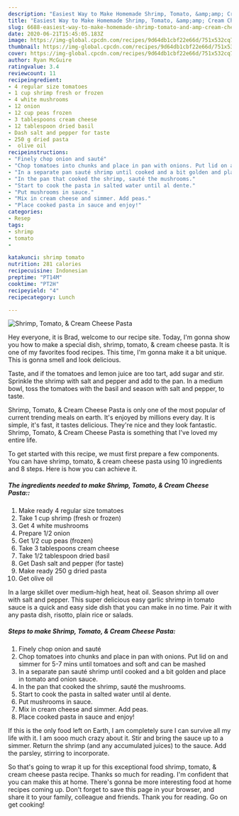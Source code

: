 ```yaml
---
description: "Easiest Way to Make Homemade Shrimp, Tomato, &amp;amp; Cream Cheese Pasta"
title: "Easiest Way to Make Homemade Shrimp, Tomato, &amp;amp; Cream Cheese Pasta"
slug: 6688-easiest-way-to-make-homemade-shrimp-tomato-and-amp-cream-cheese-pasta
date: 2020-06-21T15:45:05.183Z
image: https://img-global.cpcdn.com/recipes/9d64db1cbf22e66d/751x532cq70/shrimp-tomato-cream-cheese-pasta-recipe-main-photo.jpg
thumbnail: https://img-global.cpcdn.com/recipes/9d64db1cbf22e66d/751x532cq70/shrimp-tomato-cream-cheese-pasta-recipe-main-photo.jpg
cover: https://img-global.cpcdn.com/recipes/9d64db1cbf22e66d/751x532cq70/shrimp-tomato-cream-cheese-pasta-recipe-main-photo.jpg
author: Ryan McGuire
ratingvalue: 3.4
reviewcount: 11
recipeingredient:
- 4 regular size tomatoes
- 1 cup shrimp fresh or frozen
- 4 white mushrooms
- 12 onion
- 12 cup peas frozen
- 3 tablespoons cream cheese
- 12 tablespoon dried basil
- Dash salt and pepper for taste
- 250 g dried pasta
-  olive oil
recipeinstructions:
- "Finely chop onion and sauté"
- "Chop tomatoes into chunks and place in pan with onions. Put lid on and simmer for 5-7 mins until tomatoes and soft and can be mashed"
- "In a separate pan sauté shrimp until cooked and a bit golden and place in tomato and onion sauce."
- "In the pan that cooked the shrimp, sauté the mushrooms."
- "Start to cook the pasta in salted water until al dente."
- "Put mushrooms in sauce."
- "Mix in cream cheese and simmer. Add peas."
- "Place cooked pasta in sauce and enjoy!"
categories:
- Resep
tags:
- shrimp
- tomato
- 

katakunci: shrimp tomato 
nutrition: 281 calories
recipecuisine: Indonesian
preptime: "PT14M"
cooktime: "PT2H"
recipeyield: "4"
recipecategory: Lunch

---
```



![Shrimp, Tomato, &amp; Cream Cheese Pasta](https://img-global.cpcdn.com/recipes/9d64db1cbf22e66d/751x532cq70/shrimp-tomato-cream-cheese-pasta-recipe-main-photo.jpg)

Hey everyone, it is Brad, welcome to our recipe site. Today, I'm gonna show you how to make a special dish, shrimp, tomato, &amp; cream cheese pasta. It is one of my favorites food recipes. This time, I'm gonna make it a bit unique. This is gonna smell and look delicious.

Taste, and if the tomatoes and lemon juice are too tart, add sugar and stir. Sprinkle the shrimp with salt and pepper and add to the pan. In a medium bowl, toss the tomatoes with the basil and season with salt and pepper, to taste.

Shrimp, Tomato, &amp; Cream Cheese Pasta is only one of the most popular of current trending meals on earth. It's enjoyed by millions every day. It is simple, it's fast, it tastes delicious. They're nice and they look fantastic. Shrimp, Tomato, &amp; Cream Cheese Pasta is something that I've loved my entire life.


To get started with this recipe, we must first prepare a few components. You can have shrimp, tomato, &amp; cream cheese pasta using 10 ingredients and 8 steps. Here is how you can achieve it.

##### The ingredients needed to make Shrimp, Tomato, &amp; Cream Cheese Pasta::

1. Make ready 4 regular size tomatoes
1. Take 1 cup shrimp (fresh or frozen)
1. Get 4 white mushrooms
1. Prepare 1/2 onion
1. Get 1/2 cup peas (frozen)
1. Take 3 tablespoons cream cheese
1. Take 1/2 tablespoon dried basil
1. Get Dash salt and pepper (for taste)
1. Make ready 250 g dried pasta
1. Get  olive oil


In a large skillet over medium-high heat, heat oil. Season shrimp all over with salt and pepper. This super delicious easy garlic shrimp in tomato sauce is a quick and easy side dish that you can make in no time. Pair it with any pasta dish, risotto, plain rice or salads. 

##### Steps to make Shrimp, Tomato, &amp; Cream Cheese Pasta:

1. Finely chop onion and sauté
1. Chop tomatoes into chunks and place in pan with onions. Put lid on and simmer for 5-7 mins until tomatoes and soft and can be mashed
1. In a separate pan sauté shrimp until cooked and a bit golden and place in tomato and onion sauce.
1. In the pan that cooked the shrimp, sauté the mushrooms.
1. Start to cook the pasta in salted water until al dente.
1. Put mushrooms in sauce.
1. Mix in cream cheese and simmer. Add peas.
1. Place cooked pasta in sauce and enjoy!


If this is the only food left on Earth, I am completely sure I can survive all my life with it. I am sooo much crazy about it. Stir and bring the sauce up to a simmer. Return the shrimp (and any accumulated juices) to the sauce. Add the parsley, stirring to incorporate. 

So that's going to wrap it up for this exceptional food shrimp, tomato, &amp; cream cheese pasta recipe. Thanks so much for reading. I'm confident that you can make this at home. There's gonna be more interesting food at home recipes coming up. Don't forget to save this page in your browser, and share it to your family, colleague and friends. Thank you for reading. Go on get cooking!
